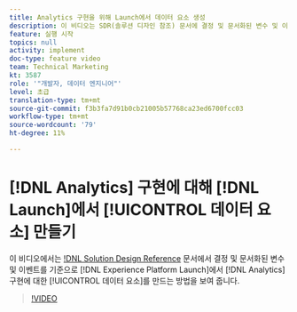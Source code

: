 ```yaml
---
title: Analytics 구현을 위해 Launch에서 데이터 요소 생성
description: 이 비디오는 SDR(솔루션 디자인 참조) 문서에 결정 및 문서화된 변수 및 이벤트를 기반으로 Launch에서 Analytics 구현을 위한 데이터 요소를 만드는 방법을 보여줍니다.
feature: 실행 시작
topics: null
activity: implement
doc-type: feature video
team: Technical Marketing
kt: 3587
role: '"개발자, 데이터 엔지니어"'
level: 초급
translation-type: tm+mt
source-git-commit: f3b3fa7d91b0cb21005b57768ca23ed6700fcc03
workflow-type: tm+mt
source-wordcount: '79'
ht-degree: 11%

---
```



# [!DNL Analytics] 구현에 대해 [!DNL Launch]에서 [!UICONTROL 데이터 요소] 만들기

이 비디오에서는 [!DNL Solution Design Reference](SDR) 문서에서 결정 및 문서화된 변수 및 이벤트를 기준으로 [!DNL Experience Platform Launch]에서 [!DNL Analytics] 구현에 대한 [!UICONTROL 데이터 요소]를 만드는 방법을 보여 줍니다.

>[!VIDEO](https://video.tv.adobe.com/v/28760/?quality=12)
